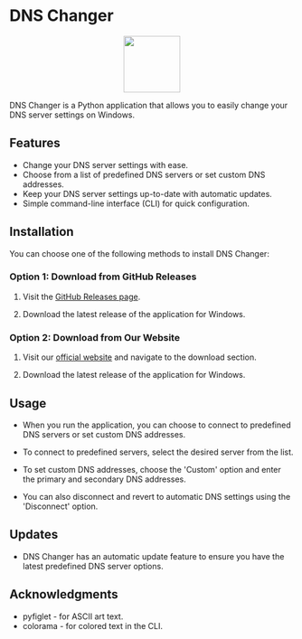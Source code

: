 # DNS Changer

<div align="center"><img src="windows app/assets/icon/dns-changer-icon.ico" width="100px;"></div>

DNS Changer is a Python application that allows you to easily change your DNS server settings on Windows.

## Features

- Change your DNS server settings with ease.
- Choose from a list of predefined DNS servers or set custom DNS addresses.
- Keep your DNS server settings up-to-date with automatic updates.
- Simple command-line interface (CLI) for quick configuration.

## Installation

You can choose one of the following methods to install DNS Changer:

### Option 1: Download from GitHub Releases

1. Visit the [GitHub Releases page](https://github.com/Shara-Sh/DNS-Changer/releases).

2. Download the latest release of the application for Windows.

### Option 2: Download from Our Website

1. Visit our [official website](https://shara-sh.github.io/DNS-Changer) and navigate to the download section.

2. Download the latest release of the application for Windows.

## Usage
- When you run the application, you can choose to connect to predefined DNS servers or set custom DNS addresses.

- To connect to predefined servers, select the desired server from the list.

- To set custom DNS addresses, choose the 'Custom' option and enter the primary and secondary DNS addresses.

- You can also disconnect and revert to automatic DNS settings using the 'Disconnect' option.

## Updates
- DNS Changer has an automatic update feature to ensure you have the latest predefined DNS server options.

## Acknowledgments
- pyfiglet - for ASCII art text.
- colorama - for colored text in the CLI.